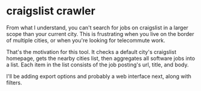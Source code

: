 craigslist crawler
=================

From what I understand, you can't search for jobs on 
craigslist in a larger scope than your current city. 
This is frustrating when you live on the border of 
multiple cities, or when you're looking for telecommute
work. 

That's the motivation for this tool. It checks
a default city's craigslist homepage, gets the nearby
cities list, then aggregates all software jobs into
a list. Each item in the list consists of the job posting's
url, title, and body. 

I'll be adding export options and probably a web interface
next, along with filters.
